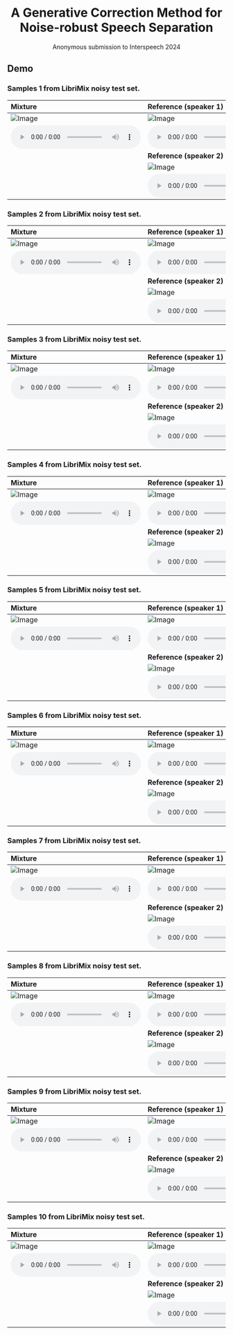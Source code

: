 # <center> A Generative Correction Method for Noise-robust Speech Separation </center>

<center> Anonymous submission to Interspeech 2024 </center> 

<!-- ## Abstract

Speech separation, the process of isolating multiple speech sources from a mixed audio signal, remains a challenging task in noisy environments. 
In this paper, we introduce a generative correction method that refines the output of a discriminative model using a generative model for single-channel speech
separation. Furthermore, we fine-tune the generative model by optimizing a predictive loss to streamline the reverse process into a single step and correct errors resulting from solving the reverse process. Our method achieves state-of-the-art results on the LibriMix noisy dataset and demonstrates strong generalization to out-of-domain data.

## Model Overview
<img src="imgs/model.png" alt="Overall Architecture" /> -->


## Demo
### Samples 1 from LibriMix noisy test set.

| Mixture | Reference (speaker 1) | Estimated (SepFormer) | Estimated (GeCo) | Estimated (Fast-GeCo) |
| :--- | :--- | :--- | :--- | :--- |
| <img src="demo_img/sepformer/item0_mix.png" alt="Image"> | <img src="demo_img/sepformer/item0_source1.png" alt="Image"> | <img src="demo_img/sepformer/item0_source1hatP.png" alt="Image"> | <img src="demo_img/geco/item0_source1hatP.png" alt="Image"> | <img src="demo_img/fastgeco/item0_source1hatP.png" alt="Image"> |
| <audio src="demo/sepformer/item0_mix.wav" controls preload></audio> |<audio src="demo/sepformer/item0_source1.wav" controls preload></audio> |<audio src="demo/sepformer/item0_source1hatP.wav" controls preload></audio> |<audio src="demo/geco/item0_source1hatP.wav" controls preload></audio> |<audio src="demo/fastgeco/item0_source1hatP.wav" controls preload></audio> |
| | <strong>Reference (speaker 2)</strong> | <strong>Estimated (SepFormer)</strong> | <strong>Estimated (GeCo)</strong> | <strong>Estimated (Fast-GeCo)</strong> |
| | <img src="demo_img/sepformer/item0_source2.png" alt="Image"> | <img src="demo_img/sepformer/item0_source2hatP.png" alt="Image"> | <img src="demo_img/geco/item0_source2hatP.png" alt="Image"> | <img src="demo_img/fastgeco/item0_source2hatP.png" alt="Image"> |
| |<audio src="demo/sepformer/item0_source2.wav" controls preload></audio> |<audio src="demo/sepformer/item0_source2hatP.wav" controls preload></audio> |<audio src="demo/geco/item0_source2hatP.wav" controls preload></audio> |<audio src="demo/fastgeco/item0_source2hatP.wav" controls preload></audio> |

### Samples 2 from LibriMix noisy test set.

| Mixture | Reference (speaker 1) | Estimated (SepFormer) | Estimated (GeCo) | Estimated (Fast-GeCo) |
| :--- | :--- | :--- | :--- | :--- |
| <img src="demo_img/sepformer/item1_mix.png" alt="Image"> | <img src="demo_img/sepformer/item1_source1.png" alt="Image"> | <img src="demo_img/sepformer/item1_source1hatP.png" alt="Image"> | <img src="demo_img/geco/item1_source1hatP.png" alt="Image"> | <img src="demo_img/fastgeco/item1_source1hatP.png" alt="Image"> |
| <audio src="demo/sepformer/item1_mix.wav" controls preload></audio> |<audio src="demo/sepformer/item1_source1.wav" controls preload></audio> |<audio src="demo/sepformer/item1_source1hatP.wav" controls preload></audio> |<audio src="demo/geco/item1_source1hatP.wav" controls preload></audio> |<audio src="demo/fastgeco/item1_source1hatP.wav" controls preload></audio> |
| | <strong>Reference (speaker 2)</strong> | <strong>Estimated (SepFormer)</strong> | <strong>Estimated (GeCo)</strong> | <strong>Estimated (Fast-GeCo)</strong> |
| | <img src="demo_img/sepformer/item1_source2.png" alt="Image"> | <img src="demo_img/sepformer/item1_source2hatP.png" alt="Image"> | <img src="demo_img/geco/item1_source2hatP.png" alt="Image"> | <img src="demo_img/fastgeco/item1_source2hatP.png" alt="Image"> |
| |<audio src="demo/sepformer/item1_source2.wav" controls preload></audio> |<audio src="demo/sepformer/item1_source2hatP.wav" controls preload></audio> |<audio src="demo/geco/item1_source2hatP.wav" controls preload></audio> |<audio src="demo/fastgeco/item1_source2hatP.wav" controls preload></audio> |

### Samples 3 from LibriMix noisy test set.

| Mixture | Reference (speaker 1) | Estimated (SepFormer) | Estimated (GeCo) | Estimated (Fast-GeCo) |
| :--- | :--- | :--- | :--- | :--- |
| <img src="demo_img/sepformer/item2_mix.png" alt="Image"> | <img src="demo_img/sepformer/item2_source1.png" alt="Image"> | <img src="demo_img/sepformer/item2_source1hatP.png" alt="Image"> | <img src="demo_img/geco/item2_source1hatP.png" alt="Image"> | <img src="demo_img/fastgeco/item2_source1hatP.png" alt="Image"> |
| <audio src="demo/sepformer/item2_mix.wav" controls preload></audio> |<audio src="demo/sepformer/item2_source1.wav" controls preload></audio> |<audio src="demo/sepformer/item2_source1hatP.wav" controls preload></audio> |<audio src="demo/geco/item2_source1hatP.wav" controls preload></audio> |<audio src="demo/fastgeco/item2_source1hatP.wav" controls preload></audio> |
| | <strong>Reference (speaker 2)</strong> | <strong>Estimated (SepFormer)</strong> | <strong>Estimated (GeCo)</strong> | <strong>Estimated (Fast-GeCo)</strong> |
| | <img src="demo_img/sepformer/item2_source2.png" alt="Image"> | <img src="demo_img/sepformer/item2_source2hatP.png" alt="Image"> | <img src="demo_img/geco/item2_source2hatP.png" alt="Image"> | <img src="demo_img/fastgeco/item2_source2hatP.png" alt="Image"> |
| |<audio src="demo/sepformer/item2_source2.wav" controls preload></audio> |<audio src="demo/sepformer/item2_source2hatP.wav" controls preload></audio> |<audio src="demo/geco/item2_source2hatP.wav" controls preload></audio> |<audio src="demo/fastgeco/item2_source2hatP.wav" controls preload></audio> |

### Samples 4 from LibriMix noisy test set.

| Mixture | Reference (speaker 1) | Estimated (SepFormer) | Estimated (GeCo) | Estimated (Fast-GeCo) |
| :--- | :--- | :--- | :--- | :--- |
| <img src="demo_img/sepformer/item3_mix.png" alt="Image"> | <img src="demo_img/sepformer/item3_source1.png" alt="Image"> | <img src="demo_img/sepformer/item3_source1hatP.png" alt="Image"> | <img src="demo_img/geco/item3_source1hatP.png" alt="Image"> | <img src="demo_img/fastgeco/item3_source1hatP.png" alt="Image"> |
| <audio src="demo/sepformer/item3_mix.wav" controls preload></audio> |<audio src="demo/sepformer/item3_source1.wav" controls preload></audio> |<audio src="demo/sepformer/item3_source1hatP.wav" controls preload></audio> |<audio src="demo/geco/item3_source1hatP.wav" controls preload></audio> |<audio src="demo/fastgeco/item3_source1hatP.wav" controls preload></audio> |
| | <strong>Reference (speaker 2)</strong> | <strong>Estimated (SepFormer)</strong> | <strong>Estimated (GeCo)</strong> | <strong>Estimated (Fast-GeCo)</strong> |
| | <img src="demo_img/sepformer/item3_source2.png" alt="Image"> | <img src="demo_img/sepformer/item3_source2hatP.png" alt="Image"> | <img src="demo_img/geco/item3_source2hatP.png" alt="Image"> | <img src="demo_img/fastgeco/item3_source2hatP.png" alt="Image"> |
| |<audio src="demo/sepformer/item3_source2.wav" controls preload></audio> |<audio src="demo/sepformer/item3_source2hatP.wav" controls preload></audio> |<audio src="demo/geco/item3_source2hatP.wav" controls preload></audio> |<audio src="demo/fastgeco/item3_source2hatP.wav" controls preload></audio> |

### Samples 5 from LibriMix noisy test set.

| Mixture | Reference (speaker 1) | Estimated (SepFormer) | Estimated (GeCo) | Estimated (Fast-GeCo) |
| :--- | :--- | :--- | :--- | :--- |
| <img src="demo_img/sepformer/item4_mix.png" alt="Image"> | <img src="demo_img/sepformer/item4_source1.png" alt="Image"> | <img src="demo_img/sepformer/item4_source1hatP.png" alt="Image"> | <img src="demo_img/geco/item4_source1hatP.png" alt="Image"> | <img src="demo_img/fastgeco/item4_source1hatP.png" alt="Image"> |
| <audio src="demo/sepformer/item4_mix.wav" controls preload></audio> |<audio src="demo/sepformer/item4_source1.wav" controls preload></audio> |<audio src="demo/sepformer/item4_source1hatP.wav" controls preload></audio> |<audio src="demo/geco/item4_source1hatP.wav" controls preload></audio> |<audio src="demo/fastgeco/item4_source1hatP.wav" controls preload></audio> |
| | <strong>Reference (speaker 2)</strong> | <strong>Estimated (SepFormer)</strong> | <strong>Estimated (GeCo)</strong> | <strong>Estimated (Fast-GeCo)</strong> |
| | <img src="demo_img/sepformer/item4_source2.png" alt="Image"> | <img src="demo_img/sepformer/item4_source2hatP.png" alt="Image"> | <img src="demo_img/geco/item4_source2hatP.png" alt="Image"> | <img src="demo_img/fastgeco/item4_source2hatP.png" alt="Image"> |
| |<audio src="demo/sepformer/item4_source2.wav" controls preload></audio> |<audio src="demo/sepformer/item4_source2hatP.wav" controls preload></audio> |<audio src="demo/geco/item4_source2hatP.wav" controls preload></audio> |<audio src="demo/fastgeco/item4_source2hatP.wav" controls preload></audio> |

### Samples 6 from LibriMix noisy test set.

| Mixture | Reference (speaker 1) | Estimated (SepFormer) | Estimated (GeCo) | Estimated (Fast-GeCo) |
| :--- | :--- | :--- | :--- | :--- |
| <img src="demo_img/sepformer/item5_mix.png" alt="Image"> | <img src="demo_img/sepformer/item5_source1.png" alt="Image"> | <img src="demo_img/sepformer/item5_source1hatP.png" alt="Image"> | <img src="demo_img/geco/item5_source1hatP.png" alt="Image"> | <img src="demo_img/fastgeco/item5_source1hatP.png" alt="Image"> |
| <audio src="demo/sepformer/item5_mix.wav" controls preload></audio> |<audio src="demo/sepformer/item5_source1.wav" controls preload></audio> |<audio src="demo/sepformer/item5_source1hatP.wav" controls preload></audio> |<audio src="demo/geco/item5_source1hatP.wav" controls preload></audio> |<audio src="demo/fastgeco/item5_source1hatP.wav" controls preload></audio> |
| | <strong>Reference (speaker 2)</strong> | <strong>Estimated (SepFormer)</strong> | <strong>Estimated (GeCo)</strong> | <strong>Estimated (Fast-GeCo)</strong> |
| | <img src="demo_img/sepformer/item5_source2.png" alt="Image"> | <img src="demo_img/sepformer/item5_source2hatP.png" alt="Image"> | <img src="demo_img/geco/item5_source2hatP.png" alt="Image"> | <img src="demo_img/fastgeco/item5_source2hatP.png" alt="Image"> |
| |<audio src="demo/sepformer/item5_source2.wav" controls preload></audio> |<audio src="demo/sepformer/item5_source2hatP.wav" controls preload></audio> |<audio src="demo/geco/item5_source2hatP.wav" controls preload></audio> |<audio src="demo/fastgeco/item5_source2hatP.wav" controls preload></audio> |

### Samples 7 from LibriMix noisy test set.

| Mixture | Reference (speaker 1) | Estimated (SepFormer) | Estimated (GeCo) | Estimated (Fast-GeCo) |
| :--- | :--- | :--- | :--- | :--- |
| <img src="demo_img/sepformer/item6_mix.png" alt="Image"> | <img src="demo_img/sepformer/item6_source1.png" alt="Image"> | <img src="demo_img/sepformer/item6_source1hatP.png" alt="Image"> | <img src="demo_img/geco/item6_source1hatP.png" alt="Image"> | <img src="demo_img/fastgeco/item6_source1hatP.png" alt="Image"> |
| <audio src="demo/sepformer/item6_mix.wav" controls preload></audio> |<audio src="demo/sepformer/item6_source1.wav" controls preload></audio> |<audio src="demo/sepformer/item6_source1hatP.wav" controls preload></audio> |<audio src="demo/geco/item6_source1hatP.wav" controls preload></audio> |<audio src="demo/fastgeco/item6_source1hatP.wav" controls preload></audio> |
| | <strong>Reference (speaker 2)</strong> | <strong>Estimated (SepFormer)</strong> | <strong>Estimated (GeCo)</strong> | <strong>Estimated (Fast-GeCo)</strong> |
| | <img src="demo_img/sepformer/item6_source2.png" alt="Image"> | <img src="demo_img/sepformer/item6_source2hatP.png" alt="Image"> | <img src="demo_img/geco/item6_source2hatP.png" alt="Image"> | <img src="demo_img/fastgeco/item6_source2hatP.png" alt="Image"> |
| |<audio src="demo/sepformer/item6_source2.wav" controls preload></audio> |<audio src="demo/sepformer/item6_source2hatP.wav" controls preload></audio> |<audio src="demo/geco/item6_source2hatP.wav" controls preload></audio> |<audio src="demo/fastgeco/item6_source2hatP.wav" controls preload></audio> |

### Samples 8 from LibriMix noisy test set.

| Mixture | Reference (speaker 1) | Estimated (SepFormer) | Estimated (GeCo) | Estimated (Fast-GeCo) |
| :--- | :--- | :--- | :--- | :--- |
| <img src="demo_img/sepformer/item7_mix.png" alt="Image"> | <img src="demo_img/sepformer/item7_source1.png" alt="Image"> | <img src="demo_img/sepformer/item7_source1hatP.png" alt="Image"> | <img src="demo_img/geco/item7_source1hatP.png" alt="Image"> | <img src="demo_img/fastgeco/item7_source1hatP.png" alt="Image"> |
| <audio src="demo/sepformer/item7_mix.wav" controls preload></audio> |<audio src="demo/sepformer/item7_source1.wav" controls preload></audio> |<audio src="demo/sepformer/item7_source1hatP.wav" controls preload></audio> |<audio src="demo/geco/item7_source1hatP.wav" controls preload></audio> |<audio src="demo/fastgeco/item7_source1hatP.wav" controls preload></audio> |
| | <strong>Reference (speaker 2)</strong> | <strong>Estimated (SepFormer)</strong> | <strong>Estimated (GeCo)</strong> | <strong>Estimated (Fast-GeCo)</strong> |
| | <img src="demo_img/sepformer/item7_source2.png" alt="Image"> | <img src="demo_img/sepformer/item7_source2hatP.png" alt="Image"> | <img src="demo_img/geco/item7_source2hatP.png" alt="Image"> | <img src="demo_img/fastgeco/item7_source2hatP.png" alt="Image"> |
| |<audio src="demo/sepformer/item7_source2.wav" controls preload></audio> |<audio src="demo/sepformer/item7_source2hatP.wav" controls preload></audio> |<audio src="demo/geco/item7_source2hatP.wav" controls preload></audio> |<audio src="demo/fastgeco/item7_source2hatP.wav" controls preload></audio> |

### Samples 9 from LibriMix noisy test set.

| Mixture | Reference (speaker 1) | Estimated (SepFormer) | Estimated (GeCo) | Estimated (Fast-GeCo) |
| :--- | :--- | :--- | :--- | :--- |
| <img src="demo_img/sepformer/item8_mix.png" alt="Image"> | <img src="demo_img/sepformer/item8_source1.png" alt="Image"> | <img src="demo_img/sepformer/item8_source1hatP.png" alt="Image"> | <img src="demo_img/geco/item8_source1hatP.png" alt="Image"> | <img src="demo_img/fastgeco/item8_source1hatP.png" alt="Image"> |
| <audio src="demo/sepformer/item8_mix.wav" controls preload></audio> |<audio src="demo/sepformer/item8_source1.wav" controls preload></audio> |<audio src="demo/sepformer/item8_source1hatP.wav" controls preload></audio> |<audio src="demo/geco/item8_source1hatP.wav" controls preload></audio> |<audio src="demo/fastgeco/item8_source1hatP.wav" controls preload></audio> |
| | <strong>Reference (speaker 2)</strong> | <strong>Estimated (SepFormer)</strong> | <strong>Estimated (GeCo)</strong> | <strong>Estimated (Fast-GeCo)</strong> |
| | <img src="demo_img/sepformer/item8_source2.png" alt="Image"> | <img src="demo_img/sepformer/item8_source2hatP.png" alt="Image"> | <img src="demo_img/geco/item8_source2hatP.png" alt="Image"> | <img src="demo_img/fastgeco/item8_source2hatP.png" alt="Image"> |
| |<audio src="demo/sepformer/item8_source2.wav" controls preload></audio> |<audio src="demo/sepformer/item8_source2hatP.wav" controls preload></audio> |<audio src="demo/geco/item8_source2hatP.wav" controls preload></audio> |<audio src="demo/fastgeco/item8_source2hatP.wav" controls preload></audio> |

### Samples 10 from LibriMix noisy test set.

| Mixture | Reference (speaker 1) | Estimated (SepFormer) | Estimated (GeCo) | Estimated (Fast-GeCo) |
| :--- | :--- | :--- | :--- | :--- |
| <img src="demo_img/sepformer/item9_mix.png" alt="Image"> | <img src="demo_img/sepformer/item9_source1.png" alt="Image"> | <img src="demo_img/sepformer/item9_source1hatP.png" alt="Image"> | <img src="demo_img/geco/item9_source1hatP.png" alt="Image"> | <img src="demo_img/fastgeco/item9_source1hatP.png" alt="Image"> |
| <audio src="demo/sepformer/item9_mix.wav" controls preload></audio> |<audio src="demo/sepformer/item9_source1.wav" controls preload></audio> |<audio src="demo/sepformer/item9_source1hatP.wav" controls preload></audio> |<audio src="demo/geco/item9_source1hatP.wav" controls preload></audio> |<audio src="demo/fastgeco/item9_source1hatP.wav" controls preload></audio> |
| | <strong>Reference (speaker 2)</strong> | <strong>Estimated (SepFormer)</strong> | <strong>Estimated (GeCo)</strong> | <strong>Estimated (Fast-GeCo)</strong> |
| | <img src="demo_img/sepformer/item9_source2.png" alt="Image"> | <img src="demo_img/sepformer/item9_source2hatP.png" alt="Image"> | <img src="demo_img/geco/item9_source2hatP.png" alt="Image"> | <img src="demo_img/fastgeco/item9_source2hatP.png" alt="Image"> |
| |<audio src="demo/sepformer/item9_source2.wav" controls preload></audio> |<audio src="demo/sepformer/item9_source2hatP.wav" controls preload></audio> |<audio src="demo/geco/item9_source2hatP.wav" controls preload></audio> |<audio src="demo/fastgeco/item9_source2hatP.wav" controls preload></audio> |